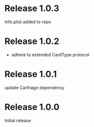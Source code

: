 # Release 1.0.3
Info.plist added to repo

# Release 1.0.2
- adhere to extended CardType protocol

# Release 1.0.1
update Carthage dependency

# Release 1.0.0
Initial release

